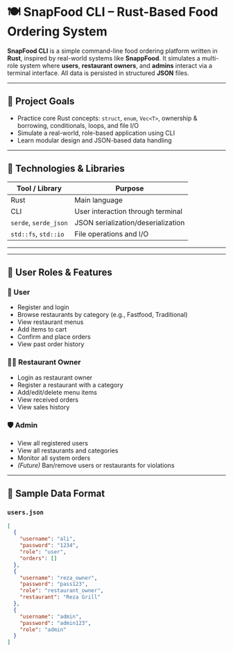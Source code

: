 # 🍽️ SnapFood CLI – Rust-Based Food Ordering System

**SnapFood CLI** is a simple command-line food ordering platform written in **Rust**, inspired by real-world systems like **SnappFood**. It simulates a multi-role system where **users**, **restaurant owners**, and **admins** interact via a terminal interface. All data is persisted in structured **JSON** files.

---

## 🎯 Project Goals

- Practice core Rust concepts: `struct`, `enum`, `Vec<T>`, ownership & borrowing, conditionals, loops, and file I/O
- Simulate a real-world, role-based application using CLI
- Learn modular design and JSON-based data handling

---

## 🧰 Technologies & Libraries

| Tool / Library     | Purpose                                 |
|--------------------|------------------------------------------|
| Rust               | Main language                           |
| CLI                | User interaction through terminal        |
| `serde`, `serde_json` | JSON serialization/deserialization |
| `std::fs`, `std::io`   | File operations and I/O             |

---


---

## 👥 User Roles & Features

### 👤 User
- Register and login
- Browse restaurants by category (e.g., Fastfood, Traditional)
- View restaurant menus
- Add items to cart
- Confirm and place orders
- View past order history

### 👨‍🍳 Restaurant Owner
- Login as restaurant owner
- Register a restaurant with a category
- Add/edit/delete menu items
- View received orders
- View sales history

### 🛡️ Admin
- View all registered users
- View all restaurants and categories
- Monitor all system orders
- *(Future)* Ban/remove users or restaurants for violations

---

## 🧪 Sample Data Format

### `users.json`
```json
[
  {
    "username": "ali",
    "password": "1234",
    "role": "user",
    "orders": []
  },
  {
    "username": "reza_owner",
    "password": "pass123",
    "role": "restaurant_owner",
    "restaurant": "Reza Grill"
  },
  {
    "username": "admin",
    "password": "admin123",
    "role": "admin"
  }
]


